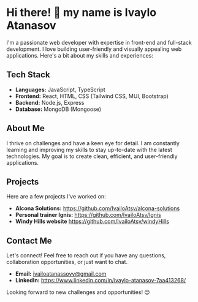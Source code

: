 # Hi there! 👋 my name is Ivaylo Atanasov

I'm a passionate web developer with expertise in front-end and full-stack development. I love building user-friendly and visually appealing web applications. Here's a bit about my skills and experiences:

## Tech Stack

- **Languages:** JavaScript, TypeScript
- **Frontend:** React, HTML, CSS (Tailwind CSS, MUI, Bootstrap)
- **Backend:** Node.js, Express
- **Database:** MongoDB (Mongoose)

## About Me

I thrive on challenges and have a keen eye for detail. I am constantly learning and improving my skills to stay up-to-date with the latest technologies. My goal is to create clean, efficient, and user-friendly applications.

## Projects

Here are a few projects I've worked on:

- **Alcona Solutions:** https://github.com/IvailoAtsv/alcona-solutions
- **Personal trainer Ignis:** https://github.com/IvailoAtsv/Ignis
- **Windy Hills website** https://github.com/IvailoAtsv/windyHills

## Contact Me

Let's connect! Feel free to reach out if you have any questions, collaboration opportunities, or just want to chat.

- **Email:** ivailoatanassovv@gmail.com
- **LinkedIn:** https://www.linkedin.com/in/ivaylo-atanasov-7aa413268/

Looking forward to new challenges and opportunities! 😊

